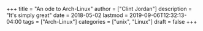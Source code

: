 +++
title = "An ode to Arch-Linux"
author = ["Clint Jordan"]
description = "It's simply great"
date = 2018-05-02
lastmod = 2019-09-06T12:32:13-04:00
tags = ["Arch-Linux"]
categories = ["unix", "Linux"]
draft = false
+++
